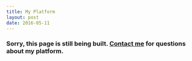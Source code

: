 ```yaml
---
title: My Platform
layout: post
date: 2016-05-11
---
```


### Sorry, this page is still being built. [Contact me](#contact) for questions about my platform.